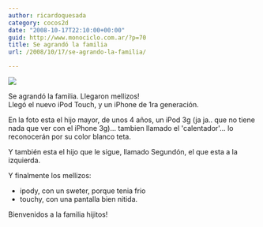 ```yaml
---
author: ricardoquesada
category: cocos2d
date: "2008-10-17T22:10:00+00:00"
guid: http://www.monociclo.com.ar/?p=70
title: Se agrandó la familia
url: /2008/10/17/se-agrando-la-familia/

---
```


[![](/wp-content/uploads/2008/10/dcdcc-img_2106.jpg?w=300)](/wp-content/uploads/2008/10/dcdcc-img_2106.jpg)

Se agrandó la familia. Llegaron mellizos!  
Llegó el nuevo iPod Touch, y un iPhone de 1ra generación.

En la foto esta el hijo mayor, de unos 4 años, un iPod 3g (ja ja.. que no tiene
nada que ver con el iPhone 3g)... tambien llamado el 'calentador'... lo
reconocerán por su color blanco teta.

Y también esta el hijo que le sigue, llamado Segundón, el que esta a la
izquierda.

Y finalmente los mellizos:

- ipody, con un sweter, porque tenia frio
- touchy, con una pantalla bien nitida.

Bienvenidos a la familia hijitos!
